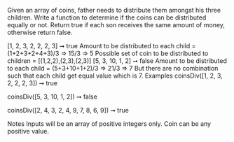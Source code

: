 Given an array of coins, father needs to distribute them amongst his three children. Write a function to determine if the coins can be distributed equally or not. Return true if each son receives the same amount of money, otherwise return false.

[1, 2, 3, 2, 2, 2, 3] ➞ true
Amount to be distributed to each child = (1+2+3+2+4+3)/3 => 15/3 => 5
Possible set of coin to be distributed to children = [(1,2,2),(2,3),(2,3)]
[5, 3, 10, 1, 2] ➞ false
Amount to be distributed to each child = (5+3+10+1+2)/3 => 21/3 => 7
But there are no combination such that each child get equal value which is 7.
Examples
coinsDiv([1, 2, 3, 2, 2, 2, 3]) ➞ true

coinsDiv([5, 3, 10, 1, 2]) ➞ false

coinsDiv([2, 4, 3, 2, 4, 9, 7, 8, 6, 9]) ➞ true

Notes
Inputs will be an array of positive integers only.
Coin can be any positive value.